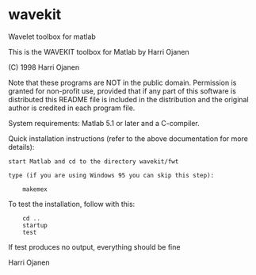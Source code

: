 # wavekit
Wavelet toolbox for matlab


This is the WAVEKIT toolbox for Matlab by Harri Ojanen


(C) 1998 Harri Ojanen

Note that these programs are NOT in the public domain. Permission is
granted for non-profit use, provided that if any part of this software
is distributed this README file is included in the distribution and
the original author is credited in each program file.


System requirements: Matlab 5.1 or later and a C-compiler.

Quick installation instructions (refer to the above documentation for
more details):

	start Matlab and cd to the directory wavekit/fwt

	type (if you are using Windows 95 you can skip this step):

		makemex

To test the installation, follow with this:

		cd ..
		startup
		test

If test produces no output, everything should be fine


Harri Ojanen

